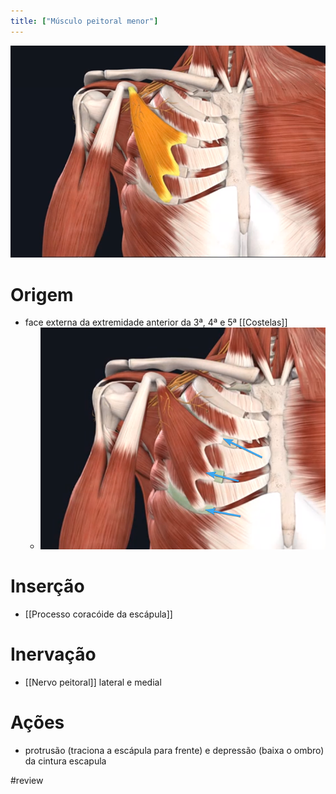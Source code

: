 ```yaml
---
title: ["Músculo peitoral menor"]
---
```

![Pasted image 20210421173651.png](Pasted%20image%2020210421173651.png)

# Origem
+ face externa da extremidade anterior da 3ª, 4ª e 5ª [[Costelas]]
	+ ![Pasted image 20210421173744.png](Pasted%20image%2020210421173744.png)

# Inserção
+ [[Processo coracóide da escápula]]

# Inervação
+ [[Nervo peitoral]] lateral e medial

# Ações
+ protrusão (traciona a escápula para frente) e depressão (baixa o ombro) da cintura escapula

#review 